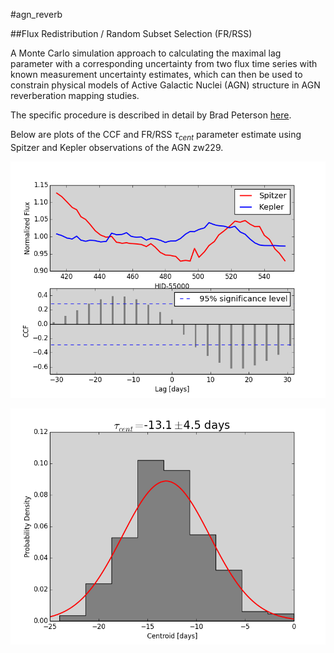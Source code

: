 #agn_reverb

##Flux Redistribution / Random Subset Selection (FR/RSS)

A Monte Carlo simulation approach to calculating the maximal
lag parameter with a corresponding uncertainty from two flux
time series with known measurement uncertainty estimates, which
can then be used to constrain physical models of Active Galactic
Nuclei (AGN) structure in AGN reverberation mapping studies.

The specific procedure is described in detail by Brad Peterson 
[here](http://ned.ipac.caltech.edu/level5/March11/Peterson/peterson2.pdf).

Below are plots of the CCF and FR/RSS $\tau_{cent}$ parameter estimate
using Spitzer and Kepler observations of the AGN zw229.

![](https://github.com/jckhnk/agn_reverb/blob/master/spz_kep_ccf.png?raw=true)

![](https://github.com/jckhnk/agn_reverb/blob/master/tau_centroid_epoch1_sigma_scale1_n1000.png?raw=true)
